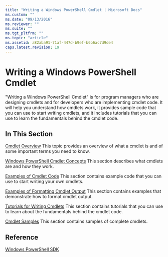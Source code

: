 ```yaml
---
title: "Writing a Windows PowerShell Cmdlet | Microsoft Docs"
ms.custom: ""
ms.date: "09/13/2016"
ms.reviewer: ""
ms.suite: ""
ms.tgt_pltfrm: ""
ms.topic: "article"
ms.assetid: a82aba91-71af-447d-b9ef-b6b6ac7d9de4
caps.latest.revision: 19
---
```

# Writing a Windows PowerShell Cmdlet

"Writing a Windows PowerShell Cmdlet" is for program managers who are designing cmdlets and for developers who are implementing cmdlet code. It will help you understand how cmdlets work, it provides sample code that you can use to start writing cmdlets, and it includes tutorials that you can use to learn the fundamentals behind the cmdlet code.

## In This Section

[Cmdlet Overview](./cmdlet-overview.md)
This topic provides an overview of what a cmdlet is and of some important terms you need to know.

[Windows PowerShell Cmdlet Concepts](./windows-powershell-cmdlet-concepts.md)
This section describes what cmdlets are and how they work.

[Examples of Cmdlet Code](./examples-of-cmdlet-code.md)
This section contains example code that you can use to start writing your own cmdlets.

[Examples of Formatting Cmdlet Output](../format/examples-of-formatting-files.md)
This section contains examples that demonstrate how to format cmdlet output.

[Tutorials for Writing Cmdlets](./tutorials-for-writing-cmdlets.md)
This section contains tutorials that you can use to learn about the fundamentals behind the cmdlet code.

[Cmdlet Samples](./cmdlet-samples.md)
This section contains samples of complete cmdlets.

## Reference

[Windows PowerShell SDK](../windows-powershell-reference.md)
